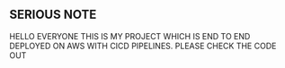 ## SERIOUS NOTE

HELLO EVERYONE THIS IS MY PROJECT WHICH IS END TO END DEPLOYED ON AWS WITH CICD PIPELINES. PLEASE CHECK THE CODE OUT
